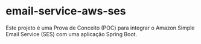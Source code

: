 # email-service-aws-ses
Este projeto é uma Prova de Conceito (POC) para integrar o Amazon Simple Email Service (SES) com uma aplicação Spring Boot.
